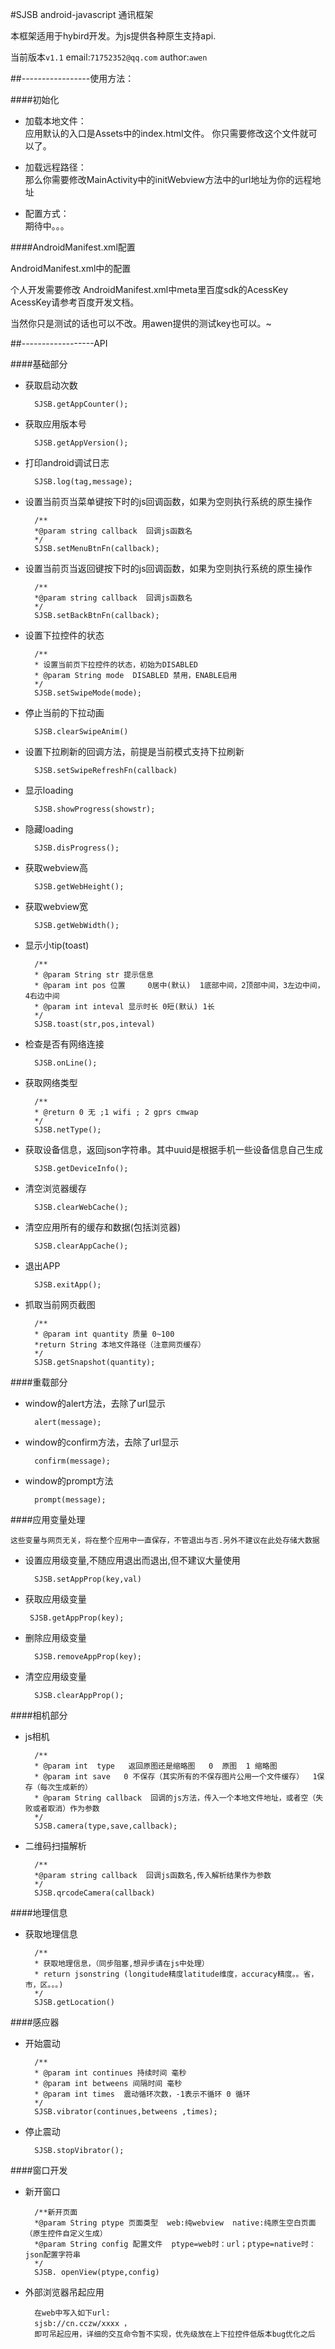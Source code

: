 #SJSB android-javascript 通讯框架

本框架适用于hybird开发。为js提供各种原生支持api.

当前版本`v1.1`  email:`71752352@qq.com` author:`awen`

##-----------------使用方法：

####初始化

* 加载本地文件：  
	应用默认的入口是Assets中的index.html文件。 你只需要修改这个文件就可以了。  
	
* 加载远程路径：  
	那么你需要修改MainActivity中的initWebview方法中的url地址为你的远程地址
	
* 配置方式：  
	期待中。。。
	
####AndroidManifest.xml配置

 AndroidManifest.xml中的配置

 个人开发需要修改 AndroidManifest.xml中meta里百度sdk的AcessKey AcessKey请参考百度开发文档。
 
 当然你只是测试的话也可以不改。用awen提供的测试key也可以。~
 

##------------------API

####基础部分

* 获取启动次数

		SJSB.getAppCounter();
		
* 获取应用版本号

		SJSB.getAppVersion();

* 打印android调试日志

		SJSB.log(tag,message);
		
* 设置当前页当菜单键按下时的js回调函数，如果为空则执行系统的原生操作

		/**
		*@param string callback  回调js函数名
		*/
		SJSB.setMenuBtnFn(callback);
		
* 设置当前页当返回键按下时的js回调函数，如果为空则执行系统的原生操作

		/**
		*@param string callback  回调js函数名
		*/
		SJSB.setBackBtnFn(callback);
		
* 设置下拉控件的状态

		/**
		* 设置当前页下拉控件的状态，初始为DISABLED
		* @param String mode  DISABLED 禁用，ENABLE启用
		*/
		SJSB.setSwipeMode(mode);
		
* 停止当前的下拉动画

		SJSB.clearSwipeAnim()

		
* 设置下拉刷新的回调方法，前提是当前模式支持下拉刷新

		SJSB.setSwipeRefreshFn(callback)
		
* 显示loading

		SJSB.showProgress(showstr);

* 隐藏loading

		SJSB.disProgress();
		
* 获取webview高

		SJSB.getWebHeight();

* 获取webview宽

		SJSB.getWebWidth();

* 显示小tip(toast)

		/**
		* @param String str 提示信息
		* @param int pos 位置 	0居中(默认)  1底部中间，2顶部中间，3左边中间，4右边中间
		* @param int inteval 显示时长 0短(默认) 1长
		*/
		SJSB.toast(str,pos,inteval)

* 检查是否有网络连接

		SJSB.onLine();
		
* 获取网络类型
		
		/**
		* @return 0 无 ;1 wifi ; 2 gprs cmwap
		*/
		SJSB.netType();
		
* 获取设备信息，返回json字符串。其中uuid是根据手机一些设备信息自己生成

		SJSB.getDeviceInfo();

* 清空浏览器缓存

		SJSB.clearWebCache();
		
* 清空应用所有的缓存和数据(包括浏览器)

		SJSB.clearAppCache();
		
		
* 退出APP

		SJSB.exitApp();

* 抓取当前网页截图
		
		/**
		* @param int quantity 质量 0~100
		*return String 本地文件路径（注意网页缓存）
		*/
		SJSB.getSnapshot(quantity);

####重载部分

* window的alert方法，去除了url显示

		alert(message);


* window的confirm方法，去除了url显示

		confirm(message);


* window的prompt方法

		prompt(message);
	
####应用变量处理

 `这些变量与网页无关，将在整个应用中一直保存，不管退出与否.另外不建议在此处存储大数据`

* 设置应用级变量,不随应用退出而退出,但不建议大量使用
		
		SJSB.setAppProp(key,val)
		
*  获取应用级变量

		SJSB.getAppProp(key);
	
* 删除应用级变量

		SJSB.removeAppProp(key);

* 清空应用级变量

		SJSB.clearAppProp();

####相机部分

* js相机

		/**
		* @param int  type   返回原图还是缩略图   0  原图  1 缩略图
		* @param int save   0 不保存（其实所有的不保存图片公用一个文件缓存）  1保存（每次生成新的）
		* @param String callback  回调的js方法，传入一个本地文件地址，或者空（失败或者取消）作为参数
		*/
		SJSB.camera(type,save,callback);
		

* 二维码扫描解析

		/**
		*@param string callback  回调js函数名,传入解析结果作为参数
		*/
		SJSB.qrcodeCamera(callback)

####地理信息

* 获取地理信息
	
		/**
		* 获取地理信息，（同步阻塞,想异步请在js中处理）
		* return jsonstring (longitude精度latitude维度，accuracy精度。。省，市，区。。。)
	    */
	    SJSB.getLocation()

####感应器

* 开始震动

		/**
		* @param int continues 持续时间 毫秒
		* @param int betweens 间隔时间 毫秒
		* @param int times  震动循环次数，-1表示不循环 0 循环
		*/
		SJSB.vibrator(continues,betweens ,times);

* 停止震动 

		SJSB.stopVibrator();
		
####窗口开发

* 新开窗口

		/**新开页面
		*@param String ptype 页面类型  web:纯webview  native:纯原生空白页面（原生控件自定义生成）
		*@param String config 配置文件  ptype=web时：url；ptype=native时：json配置字符串
		*/
		SJSB. openView(ptype,config)
		
* 外部浏览器吊起应用

		在web中写入如下url:
		sjsb://cn.cczw/xxxx ，
		即可吊起应用，详细的交互命令暂不实现，优先级放在上下拉控件低版本bug优化之后




